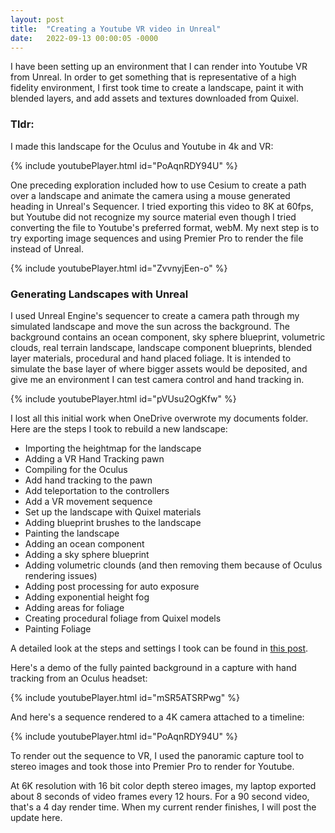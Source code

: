 ```yaml
---
layout: post
title:  "Creating a Youtube VR video in Unreal"
date:   2022-09-13 00:00:05 -0000
---
```


I have been setting up an environment that I can render into Youtube VR from Unreal.  In order to get something that is representative of a high fidelity environment, I first took time to create a landscape, paint it with blended layers, and add assets and textures downloaded from Quixel.

### Tldr:

I made this landscape for the Oculus and Youtube in 4k and VR:

{% include youtubePlayer.html id="PoAqnRDY94U" %}

<!--break-->

One preceding exploration included how to use Cesium to create a path over a landscape and animate the camera using a mouse generated heading in Unreal's Sequencer.  I tried exporting this video to 8K at 60fps, but Youtube did not recognize my source material even though I tried converting the file to Youtube's preferred format, webM.  My next step is to try exporting image sequences and using Premier Pro to render the file instead of Unreal.

{% include youtubePlayer.html id="ZvvnyjEen-o" %}

### Generating Landscapes with Unreal

I used Unreal Engine's sequencer to create a camera path through my simulated landscape and move the sun across the background.  The background contains an ocean component, sky sphere blueprint, volumetric clouds, real terrain landscape, landscape component blueprints, blended layer materials, procedural and hand placed foliage.  It is intended to simulate the base layer of where bigger assets would be deposited, and give me an environment I can test camera control and hand tracking in.

{% include youtubePlayer.html id="pVUsu2OgKfw" %}

I lost all this initial work when OneDrive overwrote my documents folder.  Here are the steps I took to rebuild a new landscape:

- Importing the heightmap for the landscape
- Adding a VR Hand Tracking pawn
- Compiling for the Oculus
- Add hand tracking to the pawn
- Add teleportation to the controllers
- Add a VR movement sequence
- Set up the landscape with Quixel materials
- Adding blueprint brushes to the landscape
- Painting the landscape
- Adding an ocean component
- Adding a sky sphere blueprint
- Adding volumetric clounds (and then removing them because of Oculus rendering issues)
- Adding post processing for auto exposure
- Adding exponential height fog
- Adding areas for foliage
- Creating procedural foliage from Quixel models
- Painting Foliage

A detailed look at the steps and settings I took can be found in [this post](https://voxels.github.io/rebuilding-a-vr-landscape).

Here's a demo of the fully painted background in a capture with hand tracking from an Oculus headset:

{% include youtubePlayer.html id="mSR5ATSRPwg" %}

And here's a sequence rendered to a 4K camera attached to a timeline:

{% include youtubePlayer.html id="PoAqnRDY94U" %}

To render out the sequence to VR, I used the panoramic capture tool to stereo images and took those into Premier Pro to render for Youtube.

At 6K resolution with 16 bit color depth stereo images, my laptop exported about 8 seconds of video frames every 12 hours. For a 90 second video, that's a 4 day render time. When my current render finishes, I will post the update here. 